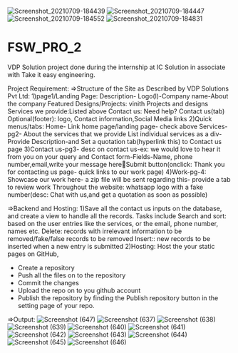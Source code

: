 ![Screenshot_20210709-184439](https://user-images.githubusercontent.com/74085170/125084075-bf35b500-e0e6-11eb-89df-cbe9df03516c.png)
![Screenshot_20210709-184447](https://user-images.githubusercontent.com/74085170/125084082-c1980f00-e0e6-11eb-93b2-fff69b315cc2.png)
![Screenshot_20210709-184552](https://user-images.githubusercontent.com/74085170/125084091-c2c93c00-e0e6-11eb-84b1-49784c85fe1f.png)
![Screenshot_20210709-184831](https://user-images.githubusercontent.com/74085170/125084138-d1afee80-e0e6-11eb-9f53-cb2a04aeb870.png)
# FSW_PRO_2
VDP Solution project done during the internship at IC Solution in associate with Take it easy engineering.

Project Requirement:
=>Structure of the Site as Described by VDP Solutions Pvt Ltd:
1)page1/Landing Page: Description- Logo(l)-Company name-About the company
  Featured Designs/Projects: vinith Projects and designs
  Services we provide:Listed above
  Contact us: Need help? Contact us(tab)
  Optional(footer): logo, Contact information,Social Media links
2)Quick menus/tabs: Home- Link home page/landing page- check above
  Services- pg2-
  About the services that we provide
  List individual services as a div-Provide Description-and
  Set a quotation tab(hyperlink this) to Contact us page
3)Contact us-pg3- desc on contact us-ex: we would love to hear it from you on your
  query and Contact form-Fields-Name, phone number,email,write your message hereSubmit button(onclick: Thank you for contacting us page- quick links to our work page)
4)Work-pg-4: Showcase our work here- a zip file will be sent regarding this- provide a tab
 to review work
 Throughout the website: whatsapp logo with a fake number(desc: Chat with us,and
 get a quotation as soon as possible)

=>Backend and Hosting:
1)Save all the contact us inputs on the database, and create a view to handle all the
 records. Tasks include
 Search and sort: based on the user entries like the services, or the
 email, phone number, names etc.
 Delete: records with irrelevant information to be
 removed/fake/false records to be removed
 Insert:: new records to be inserted when a new entry is submitted
2)Hosting:
 Host the your static pages on GitHub,
 - Create a repository
 - Push all the files on to the repository
 - Commit the changes
 - Upload the repo on to you github account
 - Publish the repository by finding the Publish repository button in
   the setting page of your repo.

=>Output:
![Screenshot (647)](https://user-images.githubusercontent.com/74085170/125083167-ad074700-e0e5-11eb-9c87-48d9abd94d5c.png)
![Screenshot (637)](https://user-images.githubusercontent.com/74085170/125083198-b395be80-e0e5-11eb-9377-01ef394c7867.png)
![Screenshot (638)](https://user-images.githubusercontent.com/74085170/125083205-b55f8200-e0e5-11eb-838f-73c75beb4ef9.png)
![Screenshot (639)](https://user-images.githubusercontent.com/74085170/125083214-b98b9f80-e0e5-11eb-8e65-fca44853c845.png)
![Screenshot (640)](https://user-images.githubusercontent.com/74085170/125083261-c3150780-e0e5-11eb-9c62-59e7fc1a17c3.png)
![Screenshot (641)](https://user-images.githubusercontent.com/74085170/125083299-d1632380-e0e5-11eb-949f-f6fe0dc97099.png)
![Screenshot (642)](https://user-images.githubusercontent.com/74085170/125083309-d7590480-e0e5-11eb-9513-9516848fe1ea.png)
![Screenshot (643)](https://user-images.githubusercontent.com/74085170/125083325-db852200-e0e5-11eb-8e7c-1b845f780f84.png)
![Screenshot (644)](https://user-images.githubusercontent.com/74085170/125083336-e17b0300-e0e5-11eb-9a26-d495dc6c49cf.png)
![Screenshot (645)](https://user-images.githubusercontent.com/74085170/125083352-e770e400-e0e5-11eb-9938-b298a33ec8b7.png)
![Screenshot (646)](https://user-images.githubusercontent.com/74085170/125083380-f2c40f80-e0e5-11eb-84d8-930fc66930dd.png)
